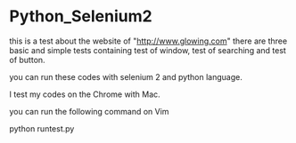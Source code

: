 # Python_Selenium2
this is a test about the website of "http://www.glowing.com"
there are three basic and simple tests containing test of window, test of searching and test of button.

you can run these codes with selenium 2 and python language. 

I test my codes on the Chrome with Mac. 

you can run the following command on Vim 

python runtest.py
